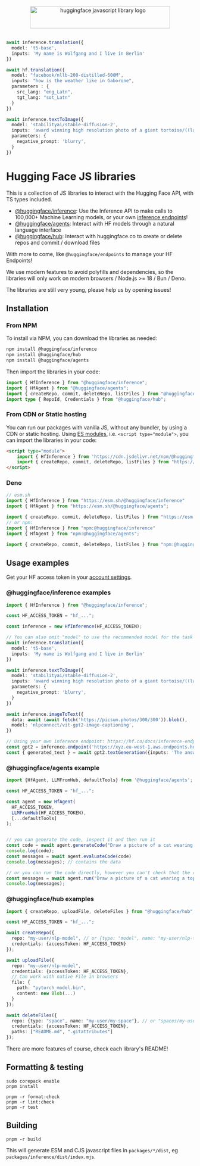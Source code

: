 <p align="center">
  <br/>
  <picture> 
    <source media="(prefers-color-scheme: dark)" srcset="https://huggingface.co/datasets/huggingface/documentation-images/raw/main/huggingfacejs-dark.svg">
    <source media="(prefers-color-scheme: light)" srcset="https://huggingface.co/datasets/huggingface/documentation-images/raw/main/huggingfacejs-light.svg">
    <img alt="huggingface javascript library logo" src="https://huggingface.co/datasets/huggingface/documentation-images/raw/main/huggingfacejs-light.svg" width="376" height="59" style="max-width: 100%;">
  </picture>
  <br/>
  <br/>
</p>

```ts
await inference.translation({
  model: 't5-base',
  inputs: 'My name is Wolfgang and I live in Berlin'
})

await hf.translation({
  model: "facebook/nllb-200-distilled-600M",
  inputs: "how is the weather like in Gaborone",
  parameters : {
    src_lang: "eng_Latn",
    tgt_lang: "sot_Latn"
  }
})

await inference.textToImage({
  model: 'stabilityai/stable-diffusion-2',
  inputs: 'award winning high resolution photo of a giant tortoise/((ladybird)) hybrid, [trending on artstation]',
  parameters: {
    negative_prompt: 'blurry',
  }
})
```

# Hugging Face JS libraries

This is a collection of JS libraries to interact with the Hugging Face API, with TS types included.

- [@huggingface/inference](packages/inference/README.md): Use the Inference API to make calls to 100,000+ Machine Learning models, or your own [inference endpoints](https://hf.co/docs/inference-endpoints/)!
- [@huggingface/agents](packages/agents/README.md): Interact with HF models through a natural language interface
- [@huggingface/hub](packages/hub/README.md): Interact with huggingface.co to create or delete repos and commit / download files


With more to come, like `@huggingface/endpoints` to manage your HF Endpoints!

We use modern features to avoid polyfills and dependencies, so the libraries will only work on modern browsers / Node.js >= 18 / Bun / Deno. 

The libraries are still very young, please help us by opening issues!

## Installation

### From NPM

To install via NPM, you can download the libraries as needed:

```bash
npm install @huggingface/inference
npm install @huggingface/hub
npm install @huggingface/agents
```

Then import the libraries in your code:

```ts
import { HfInference } from "@huggingface/inference";
import { HfAgent } from "@huggingface/agents";
import { createRepo, commit, deleteRepo, listFiles } from "@huggingface/hub";
import type { RepoId, Credentials } from "@huggingface/hub";
```

### From CDN or Static hosting

You can run our packages with vanilla JS, without any bundler, by using a CDN or static hosting. Using [ES modules](https://hacks.mozilla.org/2018/03/es-modules-a-cartoon-deep-dive/), i.e. `<script type="module">`, you can import the libraries in your code:

```html
<script type="module">
    import { HfInference } from 'https://cdn.jsdelivr.net/npm/@huggingface/inference@2.6.4/+esm';
    import { createRepo, commit, deleteRepo, listFiles } from "https://cdn.jsdelivr.net/npm/@huggingface/hub@0.11.3/+esm";
</script>
```

### Deno

```ts
// esm.sh
import { HfInference } from "https://esm.sh/@huggingface/inference"
import { HfAgent } from "https://esm.sh/@huggingface/agents";

import { createRepo, commit, deleteRepo, listFiles } from "https://esm.sh/@huggingface/hub"
// or npm:
import { HfInference } from "npm:@huggingface/inference"
import { HfAgent } from "npm:@huggingface/agents";

import { createRepo, commit, deleteRepo, listFiles } from "npm:@huggingface/hub"
```


## Usage examples

Get your HF access token in your [account settings](https://huggingface.co/settings/tokens).

### @huggingface/inference examples

```ts
import { HfInference } from "@huggingface/inference";

const HF_ACCESS_TOKEN = "hf_...";

const inference = new HfInference(HF_ACCESS_TOKEN);

// You can also omit "model" to use the recommended model for the task
await inference.translation({
  model: 't5-base',
  inputs: 'My name is Wolfgang and I live in Berlin'
})

await inference.textToImage({
  model: 'stabilityai/stable-diffusion-2',
  inputs: 'award winning high resolution photo of a giant tortoise/((ladybird)) hybrid, [trending on artstation]',
  parameters: {
    negative_prompt: 'blurry',
  }
})

await inference.imageToText({
  data: await (await fetch('https://picsum.photos/300/300')).blob(),
  model: 'nlpconnect/vit-gpt2-image-captioning',  
})

// Using your own inference endpoint: https://hf.co/docs/inference-endpoints/
const gpt2 = inference.endpoint('https://xyz.eu-west-1.aws.endpoints.huggingface.cloud/gpt2');
const { generated_text } = await gpt2.textGeneration({inputs: 'The answer to the universe is'});
```
### @huggingface/agents example

```ts
import {HfAgent, LLMFromHub, defaultTools} from '@huggingface/agents';

const HF_ACCESS_TOKEN = "hf_...";

const agent = new HfAgent(
  HF_ACCESS_TOKEN,
  LLMFromHub(HF_ACCESS_TOKEN),
  [...defaultTools]
);


// you can generate the code, inspect it and then run it
const code = await agent.generateCode("Draw a picture of a cat wearing a top hat. Then caption the picture and read it out loud.");
console.log(code);
const messages = await agent.evaluateCode(code)
console.log(messages); // contains the data

// or you can run the code directly, however you can't check that the code is safe to execute this way, use at your own risk.
const messages = await agent.run("Draw a picture of a cat wearing a top hat. Then caption the picture and read it out loud.")
console.log(messages); 
```

### @huggingface/hub examples

```ts
import { createRepo, uploadFile, deleteFiles } from "@huggingface/hub";

const HF_ACCESS_TOKEN = "hf_...";

await createRepo({
  repo: "my-user/nlp-model", // or {type: "model", name: "my-user/nlp-test"},
  credentials: {accessToken: HF_ACCESS_TOKEN}
});

await uploadFile({
  repo: "my-user/nlp-model",
  credentials: {accessToken: HF_ACCESS_TOKEN},
  // Can work with native File in browsers
  file: {
    path: "pytorch_model.bin",
    content: new Blob(...) 
  }
});

await deleteFiles({
  repo: {type: "space", name: "my-user/my-space"}, // or "spaces/my-user/my-space"
  credentials: {accessToken: HF_ACCESS_TOKEN},
  paths: ["README.md", ".gitattributes"]
});
```


There are more features of course, check each library's README!

## Formatting & testing

```console
sudo corepack enable
pnpm install

pnpm -r format:check
pnpm -r lint:check
pnpm -r test
```

## Building

```
pnpm -r build
```

This will generate ESM and CJS javascript files in `packages/*/dist`, eg `packages/inference/dist/index.mjs`.
